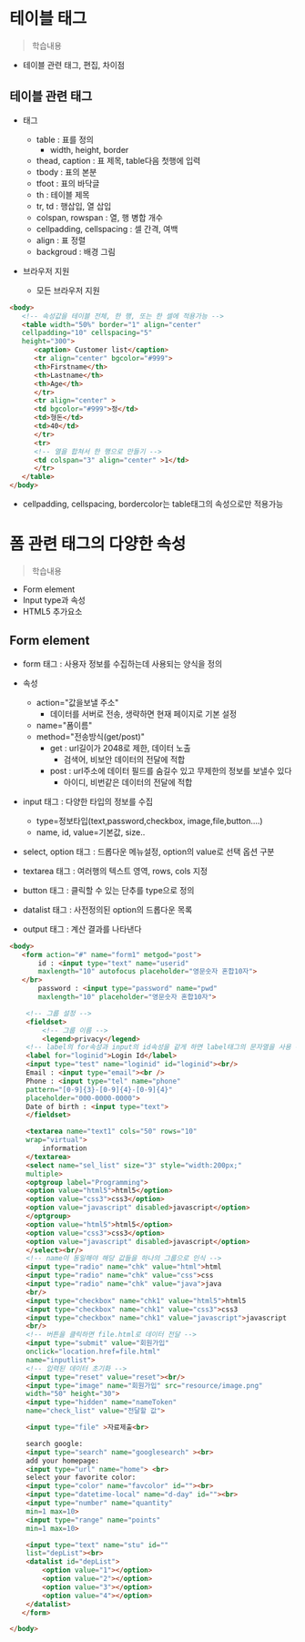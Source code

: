 # 테이블 태그
> 학습내용
- 테이블 관련 태그, 편집, 차이점

## 테이블 관련 태그
- 태그
    - table : 표를 정의
        - width, height, border
    - thead, caption : 표 제목, table다음 첫행에 입력
    - tbody : 표의 본분
    - tfoot : 표의 바닥글
    - th : 테이블 제목
    - tr, td : 행삽입, 열 삽입
    - colspan, rowspan : 열, 행 병합 개수
    - cellpadding, cellspacing : 셀 간격, 여백
    - align : 표 정렬
    - backgroud : 배경 그림
 
- 브라우저 지원
    - 모든 브라우저 지원

```html
<body>
   <!-- 속성값을 테이블 전체, 한 행, 또는 한 셀에 적용가능 -->
   <table width="50%" border="1" align="center"
   cellpadding="10" cellspacing="5"
   height="300">
      <caption> Customer list</caption>
      <tr align="center" bgcolor="#999">
      <th>Firstname</th>
      <th>Lastname</th>
      <th>Age</th>
      </tr>
      <tr align="center" >
      <td bgcolor="#999">정</td>
      <td>형돈</td>
      <td>40</td>
      </tr>
      <tr>
      <!-- 열을 합쳐서 한 행으로 만들기 -->
      <td colspan="3" align="center" >1</td>
      </tr>
   </table>
</body>
```
- cellpadding, cellspacing, bordercolor는 table태그의 속성으로만 적용가능


# 폼 관련 태그의 다양한 속성
> 학습내용
- Form element 
- Input type과 속성
- HTML5 추가요소

## Form element
- form 태그 : 사용자 정보를 수집하는데 사용되는 양식을 정의
- 속성 
    - action="값을보낼 주소"
        - 데이터를 서버로 전송, 생략하면 현재 페이지로 기본 설정
    - name="폼이름"
    - method="전송방식(get/post)"
        - get : url길이가 2048로 제한, 데이터 노출
            - 검색어, 비보안 데이터의 전달에 적합
        - post : url주소에 데이터 필드를 숨길수 있고 무제한의 정보를 보낼수 있다
            - 아이디, 비번같은 데이터의 전달에 적합

- input 태그 : 다양한 타입의 정보를 수집
    - type=정보타입(text,password,checkbox, image,file,button....)
    - name, id, value=기본값, size..
- select, option 태그 : 드롭다운 메뉴설정, option의 value로 선택 옵션 구분
- textarea 태그 : 여러행의 텍스트 영역, rows, cols 지정
- button 태그 : 클릭할 수 있는 단추를 type으로  정의
- datalist 태그 : 사전정의된 option의 드롭다운 목록
- output 태그 : 계산 결과를 나타낸다

```html
<body>
   <form action="#" name="form1" metgod="post">
       id : <input type="text" name="userid"
       maxlength="10" autofocus placeholder="영문숫자 혼합10자">
   </br>
       password : <input type="password" name="pwd" 
       maxlength="10" placeholder="영문숫자 혼합10자">

    <!-- 그룹 설정 -->
    <fieldset>
        <!-- 그룹 이름 -->
        <legend>privacy</legend>
    <!-- label의 for속성과 input의 id속성을 같게 하면 label태그의 문자열을 사용 -->
    <label for="loginid">Login Id</label>
    <input type="test" name="loginid" id="loginid"><br/>
    Email : <input type="email"><br />
    Phone : <input type="tel" name="phone" 
    pattern="[0-9]{3}-[0-9]{4}-[0-9]{4}"
    placeholder="000-0000-0000">
    Date of birth : <input type="text">
    </fieldset>

    <textarea name="text1" cols="50" rows="10" 
    wrap="virtual">
        information
    </textarea>
    <select name="sel_list" size="3" style="width:200px;"
    multiple>
    <optgroup label="Programming">
    <option value="html5">html5</option>
    <option value="css3">css3</option>
    <option value="javascript" disabled>javascript</option>
    </optgroup>
    <option value="html5">html5</option>
    <option value="css3">css3</option>
    <option value="javascript" disabled>javascript</option>
    </select><br/>
    <!-- name이 동일해야 해당 값들을 하나의 그룹으로 인식 -->
    <input type="radio" name="chk" value="html">html
    <input type="radio" name="chk" value="css">css
    <input type="radio" name="chk" value="java">java
    <br/>
    <input type="checkbox" name="chk1" value="html5">html5
    <input type="checkbox" name="chk1" value="css3">css3
    <input type="checkbox" name="chk1" value="javascript">javascript
    <br/>
    <!-- 버튼을 클릭하면 file.html로 데이터 전달 -->
    <input type="submit" value="회원가입" 
    onclick="location.href=file.html"
    name="inputlist">
    <!-- 입력된 데이터 초기화 -->
    <input type="reset" value="reset"><br/>
    <input type="image" name="회원가입" src="resource/image.png"
    width="50" height="30"> 
    <input type="hidden" name="nameToken"
    name="check_list" value="전달할 값">

    <input type="file" >자료제출<br>

    search google:
    <input type="search" name="googlesearch" ><br>
    add your homepage:
    <input type="url" name="home"> <br>
    select your favorite color:
    <input type="color" name="favcolor" id=""><br>
    <input type="datetime-local" name="d-day" id=""><br>
    <input type="number" name="quantity" 
    min=1 max=10>
    <input type="range" name="points" 
    min=1 max=10>

    <input type="text" name="stu" id=""
    list="depList"><br>
    <datalist id="depList">
        <option value="1"></option>
        <option value="2"></option>
        <option value="3"></option>
        <option value="4"></option>
    </datalist>
   </form>

</body>
```

